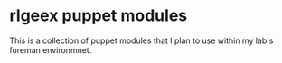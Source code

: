 rlgeex puppet modules
=====================

This is a collection of puppet modules that I plan to use within my lab's foreman environmnet.
